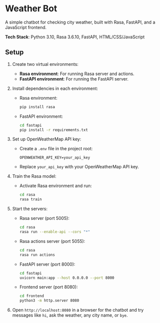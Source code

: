 # Weather Bot

A simple chatbot for checking city weather, built with Rasa, FastAPI, and a JavaScript frontend.

**Tech Stack**: Python 3.10, Rasa 3.6.10, FastAPI, HTML/CSS/JavaScript

## Setup

1. Create two virtual environments:
   - **Rasa environment**: For running Rasa server and actions.
   - **FastAPI environment**: For running the FastAPI server.

2. Install dependencies in each environment:
   - Rasa environment:
     ```bash
     pip install rasa
     ```
   - FastAPI environment:
     ```bash
     cd fastapi
     pip install -r requirements.txt
     ```

3. Set up OpenWeatherMap API key:
   - Create a `.env` file in the project root:
     ```
     OPENWEATHER_API_KEY=your_api_key
     ```
   - Replace `your_api_key` with your OpenWeatherMap API key.

4. Train the Rasa model:
   - Activate Rasa environment and run:
     ```bash
     cd rasa
     rasa train
     ```

5. Start the servers:
   - Rasa server (port 5005):
     ```bash
     cd rasa
     rasa run --enable-api --cors "*"
     ```
   - Rasa actions server (port 5055):
     ```bash
     cd rasa
     rasa run actions
     ```
   - FastAPI server (port 8000):
     ```bash
     cd fastapi
     uvicorn main:app --host 0.0.0.0 --port 8000
     ```
   - Frontend server (port 8080):
     ```bash
     cd frontend
     python3 -m http.server 8080
     ```

6. Open `http://localhost:8080` in a browser for the chatbot and try messages like `hi`, ask the weather, any city name, or `bye`.